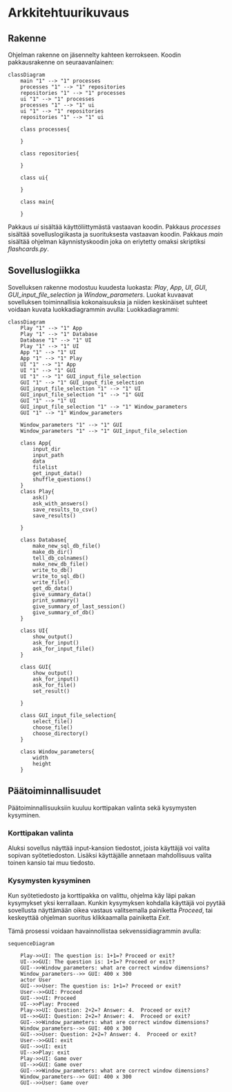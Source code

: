 # Arkkitehtuurikuvaus


## Rakenne
Ohjelman rakenne on jäsennelty kahteen kerrokseen. Koodin pakkausrakenne on seuraavanlainen:


```mermaid
classDiagram
    main "1" --> "1" processes 
    processes "1" --> "1" repositories 
    repositories "1" --> "1" processes 
    ui "1" --> "1" processes 
    processes "1" --> "1" ui 
    ui "1" --> "1" repositories 
    repositories "1" --> "1" ui 

    class processes{
    
    }
    
    class repositories{ 
    
    }
    
    class ui{ 
    
    }
    
    class main{ 
    
    }
```
Pakkaus _ui_ sisältää käyttöliittymästä vastaavan koodin. Pakkaus _processes_ sisältää sovelluslogiikasta ja suorituksesta vastaavan koodin. Pakkaus _main_ sisältää ohjelman käynnistyskoodin joka on eriytetty omaksi skriptiksi _flashcards.py_. 



## Sovelluslogiikka
Sovelluksen rakenne modostuu kuudesta luokasta: _Play_, _App_, _UI_, _GUI_, _GUI_input_file_selection_ ja _Window_parameters_. Luokat kuvaavat sovelluksen toiminnallisia kokonaisuuksia ja niiden keskinäiset suhteet voidaan kuvata luokkadiagrammin avulla: 
Luokkadiagrammi: 

```mermaid
classDiagram
    Play "1" --> "1" App 
    Play "1" --> "1" Database
    Database "1" --> "1" UI 
    Play "1" --> "1" UI 
    App "1" --> "1" UI
    App "1" --> "1" Play
    UI "1" --> "1" App
    UI "1" --> "1" GUI
    UI "1" --> "1" GUI_input_file_selection
    GUI "1" --> "1" GUI_input_file_selection
    GUI_input_file_selection "1" --> "1" UI
    GUI_input_file_selection "1" --> "1" GUI
    GUI "1" --> "1" UI
    GUI_input_file_selection "1" --> "1" Window_parameters
    GUI "1" --> "1" Window_parameters
    
    Window_parameters "1" --> "1" GUI
    Window_parameters "1" --> "1" GUI_input_file_selection

    class App{
        input_dir
        input_path 
        data
        filelist
        get_input_data()
        shuffle_questions()
    }
    class Play{
        ask()
        ask_with_answers()
        save_results_to_csv()
        save_results()
        
    }
    
    class Database{
        make_new_sql_db_file()
        make_db_dir()
        tell_db_colnames()
        make_new_db_file()
        write_to_db()
        write_to_sql_db()
        write_file()
        get_db_data()
        give_summary_data()
        print_summary()
        give_summary_of_last_session()
        give_summary_of_db()
    }
    
    class UI{
        show_output()
        ask_for_input()
        ask_for_input_file()
    }

    class GUI{
        show_output()
        ask_for_input()
        ask_for_file()
        set_result()

    }
    
    class GUI_input_file_selection{
        select_file()
        choose_file()
        choose_directory()
    }    
    
    class Window_parameters{
        width
        height 
    }
```

## Päätoiminnallisuudet
Päätoiminnallisuuksiin kuuluu korttipakan valinta sekä kysymysten kysyminen.

### Korttipakan valinta
Aluksi sovellus näyttää input-kansion tiedostot, joista käyttäjä voi valita sopivan syötetiedoston. Lisäksi käyttäjälle annetaan mahdollisuus valita toinen kansio tai muu tiedosto. 

### Kysymysten kysyminen
Kun syötetiedosto ja korttipakka on valittu, ohjelma käy läpi pakan kysymykset yksi kerrallaan. Kunkin kysymyksen kohdalla käyttäjä voi pyytää sovellusta näyttämään oikea vastaus valitsemalla painiketta _Proceed_, tai keskeyttää ohjelman suoritus klikkaamalla painiketta _Exit_.

Tämä prosessi voidaan havainnollistaa sekvenssidiagrammin avulla:
```mermaid
sequenceDiagram

    Play->>UI: The question is: 1+1=? Proceed or exit?
    UI-->>GUI: The question is: 1+1=? Proceed or exit?
    GUI-->>Window_parameters: what are correct window dimensions?
    Window_parameters-->> GUI: 400 x 300
    actor User
    GUI-->>User: The question is: 1+1=? Proceed or exit?
    User-->>GUI: Proceed
    GUI-->>UI: Proceed
    UI-->>Play: Proceed
    Play->>UI: Question: 2+2=? Answer: 4.  Proceed or exit?
    UI-->>GUI: Question: 2+2=? Answer: 4.  Proceed or exit?
    GUI-->>Window_parameters: what are correct window dimensions?
    Window_parameters-->> GUI: 400 x 300
    GUI-->>User: Question: 2+2=? Answer: 4.  Proceed or exit?
    User-->>GUI: exit
    GUI-->>UI: exit
    UI-->>Play: exit
    Play->>UI: Game over
    UI-->>GUI: Game over
    GUI-->>Window_parameters: what are correct window dimensions?
    Window_parameters-->> GUI: 400 x 300
    GUI-->>User: Game over
```    
